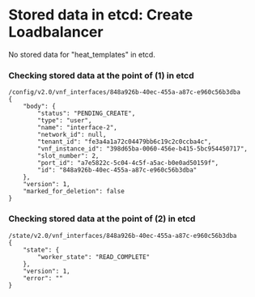 # Stored data in etcd: Create Loadbalancer

No stored data for "heat_templates" in etcd.

### Checking stored data at the point of (1) in etcd

```
/config/v2.0/vnf_interfaces/848a926b-40ec-455a-a87c-e960c56b3dba
{
    "body": {
        "status": "PENDING_CREATE", 
        "type": "user", 
        "name": "interface-2", 
        "network_id": null, 
        "tenant_id": "fe3a4a1a72c04479bb6c19c2c0ccba4c", 
        "vnf_instance_id": "398d65ba-0060-456e-b415-5bc954450717", 
        "slot_number": 2, 
        "port_id": "a7e5822c-5c04-4c5f-a5ac-b0e0ad50159f", 
        "id": "848a926b-40ec-455a-a87c-e960c56b3dba"
    }, 
    "version": 1, 
    "marked_for_deletion": false
}
```

### Checking stored data at the point of (2) in etcd

```
/state/v2.0/vnf_interfaces/848a926b-40ec-455a-a87c-e960c56b3dba
{
    "state": {
        "worker_state": "READ_COMPLETE"
    }, 
    "version": 1, 
    "error": ""
}
```
